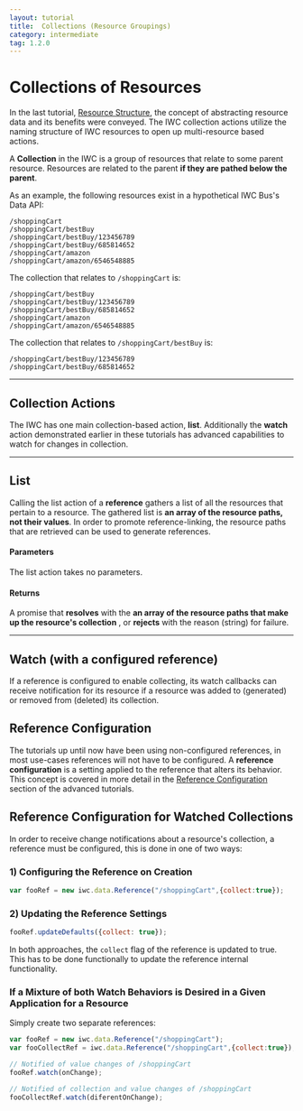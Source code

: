 ```yaml
---
layout: tutorial
title:  Collections (Resource Groupings)
category: intermediate
tag: 1.2.0
---
```


# Collections of Resources
In the last tutorial, [Resource Structure](04_structure.html), the concept of
abstracting resource data  and its benefits were conveyed. The IWC collection
actions utilize the naming structure of IWC resources to open up multi-resource
based actions.

A **Collection** in the IWC is a group of resources that relate to some parent
resource. Resources are related to the parent **if they are pathed below the
parent**.

As an example, the following resources exist in a hypothetical IWC Bus's Data API:

```
/shoppingCart
/shoppingCart/bestBuy
/shoppingCart/bestBuy/123456789
/shoppingCart/bestBuy/685814652
/shoppingCart/amazon
/shoppingCart/amazon/6546548885
```

The collection that relates to `/shoppingCart` is:

```
/shoppingCart/bestBuy
/shoppingCart/bestBuy/123456789
/shoppingCart/bestBuy/685814652
/shoppingCart/amazon
/shoppingCart/amazon/6546548885
```

The collection that relates to `/shoppingCart/bestBuy` is:

```
/shoppingCart/bestBuy/123456789
/shoppingCart/bestBuy/685814652
```

***

## Collection Actions
The IWC has one main collection-based action, **list**. Additionally the
**watch** action demonstrated earlier in these tutorials has advanced
capabilities to watch for changes in collection.

***

## List
Calling the list action of a **reference** gathers a list of all the resources
that pertain to a resource. The gathered list is **an array of the resource
paths, not their values**. In order to promote reference-linking, the resource
paths that are retrieved can be used to generate references.

#### Parameters
The list action takes no parameters.

#### Returns
A promise that **resolves** with the **an array of the resource
paths that make up the resource's collection** , or
**rejects** with the reason (string) for failure.

 <p data-height="300" data-theme-id="0" data-slug-hash="TODO" data-default-tab="js" data-user="Kevin-K" class='codepen'>

***

## Watch (with a configured reference)
If a reference is configured to enable collecting, its watch
callbacks can receive notification for its resource if a resource was added to
(generated) or removed from (deleted) its collection.

## Reference Configuration
The tutorials up until now have been using non-configured references, in
most use-cases references will not have to be configured. A **reference
configuration** is a setting applied to the reference that alters its behavior.
This concept is covered in more detail in the [Reference Configuration](about:blank) section
of the advanced tutorials.

## Reference Configuration for Watched Collections
In order to receive change notifications about a resource's collection, a
reference must be configured, this is done in one of two ways:

### 1) Configuring the Reference on Creation
```js
var fooRef = new iwc.data.Reference("/shoppingCart",{collect:true});
```

### 2) Updating the Reference Settings
```js
fooRef.updateDefaults({collect: true});
```

In both approaches, the `collect` flag of the reference is updated to true. This
has to be done functionally to update the reference internal functionality.

### If a Mixture of both Watch Behaviors is Desired in a Given Application for a Resource

Simply create two separate references:

```js
var fooRef = new iwc.data.Reference("/shoppingCart");
var fooCollectRef = iwc.data.Reference("/shoppingCart",{collect:true});

// Notified of value changes of /shoppingCart
fooRef.watch(onChange);

// Notified of collection and value changes of /shoppingCart
fooCollectRef.watch(diferentOnChange);
```
